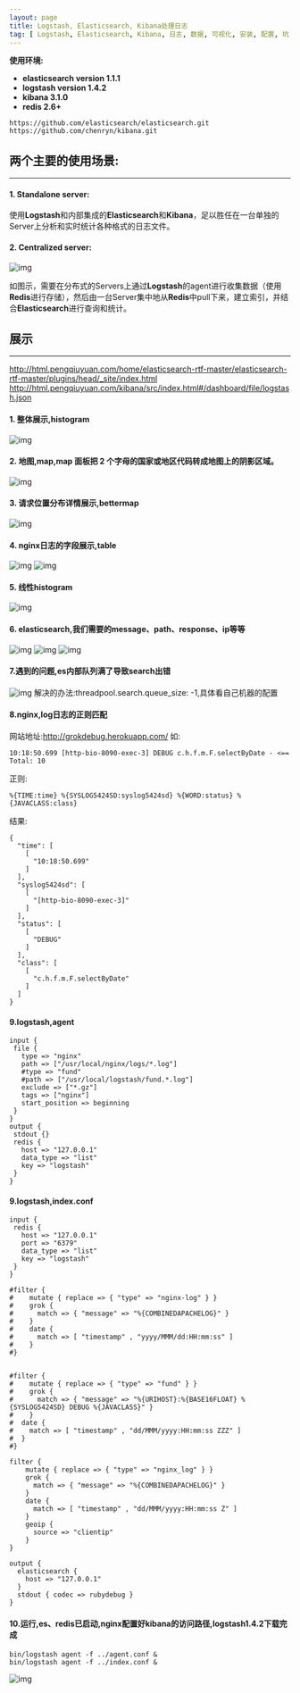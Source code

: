 ```yaml
---
layout: page
title: Logstash, Elasticsearch, Kibana处理日志
tag: [ Logstash, Elasticsearch, Kibana, 日志, 数据, 可视化, 安装, 配置, 坑 ]
---
```

**使用环境:**

- **elasticsearch version 1.1.1**
- **logstash version 1.4.2**
- **kibana 3.1.0**
- **redis 2.6+**
```
https://github.com/elasticsearch/elasticsearch.git
https://github.com/chenryn/kibana.git 
```
## 两个主要的使用场景:
---
#### 1. Standalone server:
使用**Logstash**和内部集成的**Elasticsearch**和**Kibana**，足以胜任在一台单独的Server上分析和实时统计各种格式的日志文件。
	
#### 2. Centralized server: 
![img](http://html.pengqiuyuan.com/images/logstashImage/1.png)
	
如图示，需要在分布式的Servers上通过**Logstash**的agent进行收集数据（使用**Redis**进行存储），然后由一台Server集中地从**Redis**中pull下来，建立索引，并结合**Elasticsearch**进行查询和统计。

## 展示
---
http://html.pengqiuyuan.com/home/elasticsearch-rtf-master/elasticsearch-rtf-master/plugins/head/_site/index.html
http://html.pengqiuyuan.com/kibana/src/index.html#/dashboard/file/logstash.json
#### 1. 整体展示,histogram
![img](http://html.pengqiuyuan.com/images/logstashImage/2.png)
#### 2. 地图,map,map 面板把 2 个字母的国家或地区代码转成地图上的阴影区域。
![img](http://html.pengqiuyuan.com/images/logstashImage/3.png)
#### 3. 请求位置分布详情展示,bettermap
![img](http://html.pengqiuyuan.com/images/logstashImage/4.png)
#### 4. nginx日志的字段展示,table
![img](http://html.pengqiuyuan.com/images/logstashImage/5.png)
![img](http://html.pengqiuyuan.com/images/logstashImage/7.png)
#### 5. 线性histogram
![img](http://html.pengqiuyuan.com/images/logstashImage/6.png)
#### 6. elasticsearch,我们需要的message、path、response、ip等等
![img](http://html.pengqiuyuan.com/images/logstashImage/8.png)
![img](http://html.pengqiuyuan.com/images/logstashImage/9.png)
![img](http://html.pengqiuyuan.com/images/logstashImage/10.png)
#### 7.遇到的问题,es内部队列满了导致search出错
![img](http://html.pengqiuyuan.com/images/logstashImage/11.png)
解决的办法:threadpool.search.queue_size: -1,具体看自己机器的配置
#### 8.nginx,log日志的正则匹配
网站地址:http://grokdebug.herokuapp.com/
如:
```
10:18:50.699 [http-bio-8090-exec-3] DEBUG c.h.f.m.F.selectByDate - <==      Total: 10
```
正则:
```
%{TIME:time} %{SYSLOG5424SD:syslog5424sd} %{WORD:status} %{JAVACLASS:class}
```
结果:
```
{
  "time": [
    [
      "10:18:50.699"
    ]
  ],
  "syslog5424sd": [
    [
      "[http-bio-8090-exec-3]"
    ]
  ],
  "status": [
    [
      "DEBUG"
    ]
  ],
  "class": [
    [
      "c.h.f.m.F.selectByDate"
    ]
  ]
}
```
#### 9.logstash,agent
```
input {   
 file {   
   type => "nginx"   
   path => ["/usr/local/nginx/logs/*.log"]
   #type => "fund"
   #path => ["/usr/local/logstash/fund.*.log"]
   exclude => ["*.gz"]
   tags => ["nginx"]   
   start_position => beginning
 }   
}
output {   
 stdout {}
 redis {   
   host => "127.0.0.1"   
   data_type => "list"   
   key => "logstash"   
 }   
}
```
#### 9.logstash,index.conf
```
input {   
 redis {   
   host => "127.0.0.1"   
   port => "6379"    
   data_type => "list"   
   key => "logstash"   
 }   
}

#filter {
#    mutate { replace => { "type" => "nginx-log" } }
#    grok {
#      match => { "message" => "%{COMBINEDAPACHELOG}" }
#    }
#    date {
#      match => [ "timestamp" , "yyyy/MMM/dd:HH:mm:ss" ]
#    }
#}


#filter {
#    mutate { replace => { "type" => "fund" } }
#    grok {
#      match => { "message" => "%{URIHOST}:%{BASE16FLOAT} %{SYSLOG5424SD} DEBUG %{JAVACLASS}" }
#    }
#  date {
#    match => [ "timestamp" , "dd/MMM/yyyy:HH:mm:ss ZZZ" ]
#  }
#}

filter {
    mutate { replace => { "type" => "nginx_log" } }
    grok {
      match => { "message" => "%{COMBINEDAPACHELOG}" }
    }
    date {
      match => [ "timestamp" , "dd/MMM/yyyy:HH:mm:ss Z" ]
    }
    geoip {
      source => "clientip"
    }
}

output {
  elasticsearch {
    host => "127.0.0.1"
  }
  stdout { codec => rubydebug }
}
```

#### 10.运行,es、redis已启动,nginx配置好kibana的访问路径,logstash1.4.2下载完成
```
bin/logstash agent -f ../agent.conf &
bin/logstash agent -f ../index.conf &
```
![img](http://html.pengqiuyuan.com/images/logstashImage/12.png)

